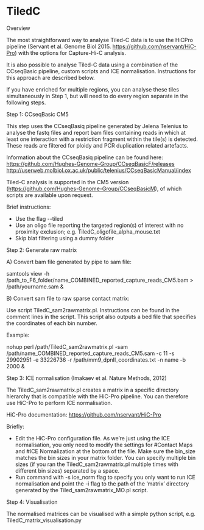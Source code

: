 # TiledC

Overview

The most straightforward way to analyse Tiled-C data is to use the HiCPro pipeline (Servant et al. Genome Biol 2015. https://github.com/nservant/HiC-Pro) with the options for Capture-Hi-C analysis. 

It is also possible to analyse Tiled-C data using a combination of the CCseqBasic pipeline, custom scripts and ICE normalisation. Instructions for this approach are described below. 

If you have enriched for multiple regions, you can analyse these tiles simultaneously in Step 1, but will need to do every region separate in the following steps. 

Step 1: CCseqBasic CM5

This step uses the CCseqBasiq pipeline generated by Jelena Telenius to analyse the fastq files and report bam files containing reads in which at least one interaction with a restriction fragment within the tile(s) is detected. These reads are filtered for ploidy and PCR duplication related artefacts.  

Information about the CCseqBasiq pipeline can be found here:
https://github.com/Hughes-Genome-Group/CCseqBasicF/releases
http://userweb.molbiol.ox.ac.uk/public/telenius/CCseqBasicManual/index

Tiled-C analysis is supported in the CM5 version (https://github.com/Hughes-Genome-Group/CCseqBasicM), of which scripts are available upon request. 

Brief instructions:
- Use the flag --tiled
- Use an oligo file reporting the targeted region(s) of interest with no proximity exclusion; e.g. TiledC_oligofile_alpha_mouse.txt 
- Skip blat filtering using a dummy folder

Step 2: Generate raw matrix

A) Convert bam file generated by pipe to sam file:

samtools view -h /path_to_F6_folder/name_COMBINED_reported_capture_reads_CM5.bam > /path/yourname.sam &

B) Convert sam file to raw sparse contact matrix:

Use script TiledC_sam2rawmatrix.pl. Instructions can be found in the comment lines in the script. This script also outputs a bed file that specifies the coordinates of each bin number. 

Example:

nohup perl /path/TiledC_sam2rawmatrix.pl -sam /path/name_COMBINED_reported_capture_reads_CM5.sam -c 11 -s 29902951 -e 33226736 -r /path/mm9_dpnII_coordinates.txt -n name -b 2000 &

Step 3: ICE normalisation (Imakaev et al. Nature Methods, 2012)

The TiledC_sam2rawmatrix.pl creates a matrix in a specific directory hierarchy that is compatible with the HiC-Pro pipeline. You can therefore use HiC-Pro to perform ICE normalisation.

HiC-Pro documentation:
https://github.com/nservant/HiC-Pro

Briefly:
- Edit the HiC-Pro configuration file. As we’re just using the ICE normalisation, you only need to modify the settings for #Contact Maps and #ICE Normalization at the bottom of the file. Make sure the bin_size matches the bin sizes in your matrix folder. You can specify multiple bin sizes (if you ran the TiledC_sam2rawmatrix.pl multiple times with different bin sizes) separated by a space.
- Run command with -s ice_norm flag to specify you only want to run ICE normalisation and point the -i flag to the path of the ‘matrix’ directory generated by the Tiled_sam2rawmatrix_MO.pl script.

Step 4: Visualisation

The normalised matrices can be visualised with a simple python script, e.g. TiledC_matrix_visualisation.py 
